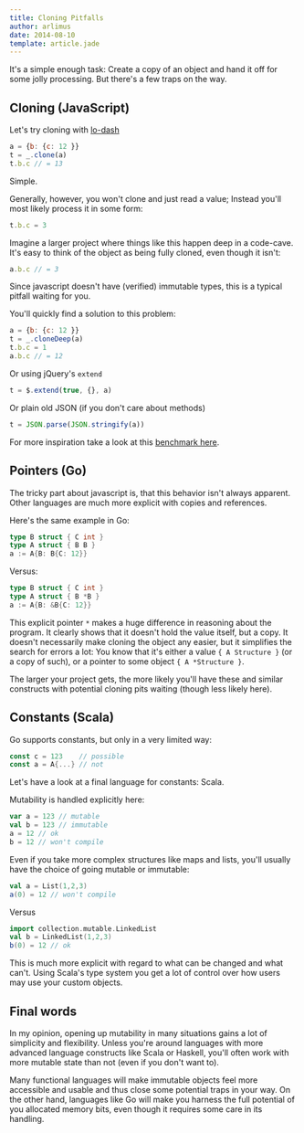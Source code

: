 ```yaml
---
title: Cloning Pitfalls
author: arlimus
date: 2014-08-10
template: article.jade
---
```


It's a simple enough task: Create a copy of an object and hand it off for some jolly processing. But there's a few traps on the way.

<span class="more"></span>

## Cloning (JavaScript)

Let's try cloning with [lo-dash](http://lodash.com/docs)

```javascript
a = {b: {c: 12 }}
t = _.clone(a)
t.b.c // = 13
```

Simple.

Generally, however, you won't clone and just read a value; Instead you'll most likely process it in some form:

```javascript
t.b.c = 3
```

Imagine a larger project where things like this happen deep in a code-cave. It's easy to think of the object as being fully cloned, even though it isn't:

```javascript
a.b.c // = 3
```

Since javascript doesn't have (verified) immutable types, this is a typical pitfall waiting for you.

You'll quickly find a solution to this problem:

```javascript
a = {b: {c: 12 }}
t = _.cloneDeep(a)
t.b.c = 1
a.b.c // = 12
```

Or using jQuery's `extend`

```javascript
t = $.extend(true, {}, a)
```

Or plain old JSON (if you don't care about methods)

```javascript
t = JSON.parse(JSON.stringify(a))
```

For more inspiration take a look at this [benchmark here](http://jsperf.com/deep-cloning-of-objects).

## Pointers (Go)

The tricky part about javascript is, that this behavior isn't always apparent. Other languages are much more explicit with copies and references.

Here's the same example in Go:

```go
type B struct { C int }
type A struct { B B }
a := A{B: B{C: 12}}
```

Versus:

```go
type B struct { C int }
type A struct { B *B }
a := A{B: &B{C: 12}}
```

This explicit pointer `*` makes a huge difference in reasoning about the program. It clearly shows that it doesn't hold the value itself, but a copy. It doesn't necessarily make cloning the object any easier, but it simplifies the search for errors a lot: You know that it's either a value `{ A Structure }` (or a copy of such), or a pointer to some object `{ A *Structure }`.

The larger your project gets, the more likely you'll have these and similar constructs with potential cloning pits waiting (though less likely here).


## Constants (Scala)

Go supports constants, but only in a very limited way:

```go
const c = 123    // possible
const a = A{...} // not
```

Let's have a look at a final language for constants: Scala.

Mutability is handled explicitly here:

```scala
var a = 123 // mutable
val b = 123 // immutable
a = 12 // ok
b = 12 // won't compile
```

Even if you take more complex structures like maps and lists, you'll usually have the choice of going mutable or immutable:

```scala
val a = List(1,2,3)
a(0) = 12 // won't compile
```

Versus

```scala
import collection.mutable.LinkedList
val b = LinkedList(1,2,3)
b(0) = 12 // ok
```

This is much more explicit with regard to what can be changed and what can't. Using Scala's type system you get a lot of control over how users may use your custom objects. 

## Final words

In my opinion, opening up mutability in many situations gains a lot of simplicity and flexibility. Unless you're around languages with more advanced language constructs like Scala or Haskell, you'll often work with more mutable state than not (even if you don't want to). 

Many functional languages will make immutable objects feel more accessible and usable and thus close some potential traps in your way. On the other hand, languages like Go will make you harness the full potential of you allocated memory bits, even though it requires some care in its handling.